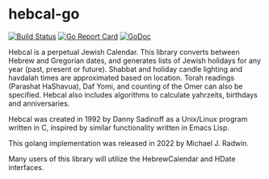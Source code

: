 # hebcal-go

[![Build Status](https://app.travis-ci.com/hebcal/hebcal-go.svg?branch=main)](https://app.travis-ci.com/hebcal/hebcal-go)
[![Go Report Card](https://goreportcard.com/badge/github.com/hebcal/hebcal-go)](https://goreportcard.com/report/github.com/hebcal/hebcal-go)
[![GoDoc](https://pkg.go.dev/badge/github.com/hebcal/hebcal-go?status.svg)](https://pkg.go.dev/github.com/hebcal/hebcal-go)

Hebcal is a perpetual Jewish Calendar. This library converts between
Hebrew and Gregorian dates, and generates lists of Jewish holidays for
any year (past, present or future). Shabbat and holiday candle lighting
and havdalah times are approximated based on location. Torah readings
(Parashat HaShavua), Daf Yomi, and counting of the Omer can also be
specified. Hebcal also includes algorithms to calculate yahrzeits,
birthdays and anniversaries.

Hebcal was created in 1992 by Danny Sadinoff as a Unix/Linux program
written in C, inspired by similar functionality written in Emacs Lisp.

This golang implementation was released in 2022 by Michael J. Radwin.

Many users of this library will utilize the HebrewCalendar and HDate
interfaces.
